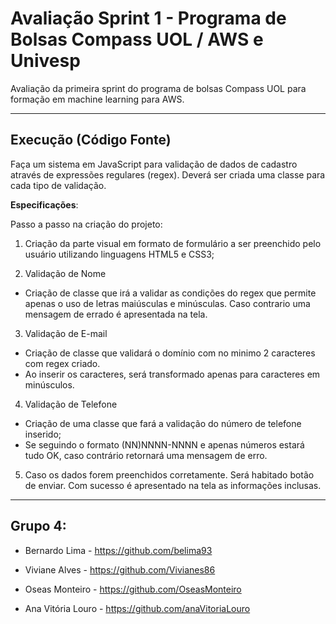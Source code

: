 # Avaliação Sprint 1 - Programa de Bolsas Compass UOL / AWS e Univesp

Avaliação da primeira sprint do programa de bolsas Compass UOL para formação em machine learning para AWS.

***

## Execução (Código Fonte)

Faça um sistema em JavaScript para validação de dados de cadastro através de expressões regulares (regex). Deverá ser criada uma classe para cada tipo de validação.

**Especificações**:

Passo a passo na criação do projeto:

1. Criação da parte visual em formato de formulário a ser preenchido pelo usuário utilizando linguagens HTML5 e CSS3;

2. Validação de Nome
- Criação de classe que irá a validar as condições do regex que permite apenas o uso de letras maiúsculas e minúsculas. Caso contrario uma mensagem de errado é apresentada na tela.

3. Validação de E-mail
- Criação de classe que validará o domínio com no minimo 2 caracteres com regex criado.
- Ao inserir os caracteres, será transformado apenas para caracteres em minúsculos.

4. Validação de Telefone
- Criação de uma classe que fará a validação do número de telefone inserido;
- Se seguindo o formato (NN)NNNN-NNNN e apenas números estará tudo OK, caso contrário retornará uma mensagem de erro.

5. Caso os dados forem preenchidos corretamente. Será habitado botão de enviar. Com sucesso é apresentado na tela as informações inclusas.


***

## Grupo 4:

- Bernardo Lima - https://github.com/belima93

- Viviane Alves - https://github.com/Vivianes86

- Oseas Monteiro - https://github.com/OseasMonteiro

- Ana Vitória Louro - https://github.com/anaVitoriaLouro
